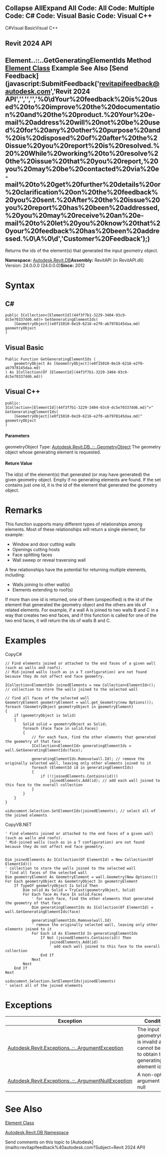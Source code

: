 ﻿

Collapse AllExpand All Code: All Code: Multiple Code: C# Code: Visual Basic Code: Visual C++   
---  
  
C#Visual BasicVisual C++

Revit 2024 API  
---  
Element..::..GetGeneratingElementIds Method   
[Element Class](eb16114f-69ea-f4de-0d0d-f7388b105a16.md) Example See Also [Send Feedback](javascript:SubmitFeedback\('revitapifeedback@autodesk.com','Revit 2024 API','','','','%0\\dYour%20feedback%20is%20used%20to%20improve%20the%20documentation%20and%20the%20product.%20Your%20e-mail%20address%20will%20not%20be%20used%20for%20any%20other%20purpose%20and%20is%20disposed%20of%20after%20the%20issue%20you%20report%20is%20resolved.%20%20While%20working%20to%20resolve%20the%20issue%20that%20you%20report,%20you%20may%20be%20contacted%20via%20e-mail%20to%20get%20further%20details%20or%20clarification%20on%20the%20feedback%20you%20sent.%20After%20the%20issue%20you%20report%20has%20been%20addressed,%20you%20may%20receive%20an%20e-mail%20to%20let%20you%20know%20that%20your%20feedback%20has%20been%20addressed.%0\\A%0\\d','Customer%20Feedback'\);)  
---  
  
Returns the ids of the element(s) that generated the input geometry object. 

**Namespace:** [Autodesk.Revit.DB](87546ba7-461b-c646-cbb1-2cb8f5bff8b2.md)**Assembly:** RevitAPI (in RevitAPI.dll) Version: 24.0.0.0 (24.0.0.0)**Since:** 2012 

# Syntax

C#  
---  
      
    
    public ICollection<[ElementId](44f3f7b1-3229-3404-93c9-dc5e70337dd6.md)> GetGeneratingElementIds(
    	[GeometryObject](e0f15010-0e19-6216-e2f0-ab7978145daa.md) geometryObject
    )  
  
Visual Basic  
---  
      
    
    Public Function GetGeneratingElementIds ( _
    	geometryObject As [GeometryObject](e0f15010-0e19-6216-e2f0-ab7978145daa.md) _
    ) As ICollection(Of [ElementId](44f3f7b1-3229-3404-93c9-dc5e70337dd6.md))  
  
Visual C++  
---  
      
    
    public:
    ICollection<[ElementId](44f3f7b1-3229-3404-93c9-dc5e70337dd6.md)^>^ GetGeneratingElementIds(
    	[GeometryObject](e0f15010-0e19-6216-e2f0-ab7978145daa.md)^ geometryObject
    )  
  
#### Parameters

geometryObject
    Type: [Autodesk.Revit.DB..::..GeometryObject](e0f15010-0e19-6216-e2f0-ab7978145daa.md) The geometry object whose generating element is requested. 

#### Return Value

The id(s) of the element(s) that generated (or may have generated) the given geometry object. Empty if no generating elements are found. If the set contains just one id, it is the id of the element that generated the geometry object. 

# Remarks

This function supports many different types of relationships among elements. Most of these relationships will return a single element, for example: 

  * Window and door cutting walls
  * Openings cutting hosts
  * Face splitting faces
  * Wall sweep or reveal traversing wall

A few relationships have the potential for returning multiple elements, including: 
  * Walls joining to other wall(s)
  * Elements extending to roof(s)

If more than one id is returned, one of them (unspecified) is the id of the element that generated the geometry object and the others are ids of related elements. For example, if a wall A is joined to two walls B and C in a way that creates two end faces, and if this function is called for one of the two end faces, it will return the ids of walls B and C. 

# Examples

CopyC#
    
    
    // Find elements joined or attached to the end faces of a given wall (such as walls and roofs).
    // Mid-joined walls (such as in a T configuration) are not found because they do not affect end face geometry.
    
    ICollection<ElementId> joinedElements = new Collection<ElementId>(); // collection to store the walls joined to the selected wall
    
    // find all faces of the selected wall
    GeometryElement geometryElement = wall.get_Geometry(new Options());
    foreach (GeometryObject geometryObject in geometryElement)
    {
        if (geometryObject is Solid)
        {
            Solid solid = geometryObject as Solid;
            foreach (Face face in solid.Faces)
            {
                // for each face, find the other elements that generated the geometry of that face
                ICollection<ElementId> generatingElementIds = wall.GetGeneratingElementIds(face);
    
                generatingElementIds.Remove(wall.Id); // remove the originally selected wall, leaving only other elements joined to it
                foreach (ElementId id in generatingElementIds)
                {
                    if (!(joinedElements.Contains(id)))
                        joinedElements.Add(id); // add each wall joined to this face to the overall collection 
                }
            }
        }
    }
    
    uidocument.Selection.SetElementIds(joinedElements); // select all of the joined elements

CopyVB.NET
    
    
    ' Find elements joined or attached to the end faces of a given wall (such as walls and roofs).
    ' Mid-joined walls (such as in a T configuration) are not found because they do not affect end face geometry.
    
    
    Dim joinedElements As ICollection(Of ElementId) = New Collection(Of ElementId)()
    ' collection to store the walls joined to the selected wall
    ' find all faces of the selected wall
    Dim geometryElement As GeometryElement = wall.Geometry(New Options())
    For Each geometryObject As GeometryObject In geometryElement
        If TypeOf geometryObject Is Solid Then
            Dim solid As Solid = TryCast(geometryObject, Solid)
            For Each face As Face In solid.Faces
                ' for each face, find the other elements that generated the geometry of that face
                Dim generatingElementIds As ICollection(Of ElementId) = wall.GetGeneratingElementIds(face)
    
                generatingElementIds.Remove(wall.Id)
                ' remove the originally selected wall, leaving only other elements joined to it
                For Each id As ElementId In generatingElementIds
                    If Not (joinedElements.Contains(id)) Then
                        joinedElements.Add(id)
                        ' add each wall joined to this face to the overall collection 
                    End If
                Next
            Next
        End If
    Next
    
    uidocument.Selection.SetElementIds(joinedElements)
    ' select all of the joined elements

# Exceptions

| Exception | Condition |
| --- | --- |
| [Autodesk.Revit.Exceptions..::..ArgumentException](2e6e4206-97a8-dd4b-df5d-4269f4bb6088.md) | The input geometryObject is invalid and so cannot be used to obtain the generating element ids. |
| [Autodesk.Revit.Exceptions..::..ArgumentNullException](631e1424-60f4-929b-4e52-dda9dcd26316.md) | A non-optional argument was null |
  
# See Also

[Element Class](eb16114f-69ea-f4de-0d0d-f7388b105a16.md)

[Autodesk.Revit.DB Namespace](87546ba7-461b-c646-cbb1-2cb8f5bff8b2.md)

Send comments on this topic to [Autodesk](mailto:revitapifeedback%40autodesk.com?Subject=Revit 2024 API)